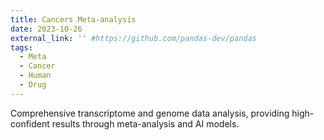 ```yaml
---
title: Cancers Meta-analysis
date: 2023-10-26
external_link: '' #https://github.com/pandas-dev/pandas
tags:
  - Meta
  - Cancer
  - Human
  - Drug
---
```


Comprehensive transcriptome and genome data analysis, providing high-confident results through meta-analysis and AI models.

<!--more-->
